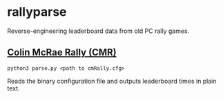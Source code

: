# rallyparse 

Reverse-engineering leaderboard data from old PC rally games.

## [Colin McRae Rally (CMR)](https://www.pcgamingwiki.com/wiki/Colin_McRae_Rally)

`python3 parse.py <path to cmRally.cfg>` 

Reads the binary configuration file and outputs leaderboard times in plain text.

